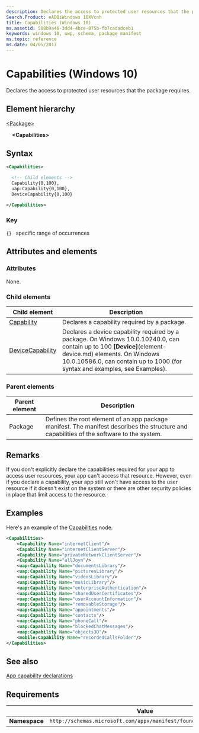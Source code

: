 ```yaml
---
description: Declares the access to protected user resources that the package requires (Windows 10).
Search.Product: eADQiWindows 10XVcnh
title: Capabilities (Windows 10)
ms.assetid: 508b9a46-3dd4-4bce-875b-fb7cadadceb1
keywords: windows 10, uwp, schema, package manifest
ms.topic: reference
ms.date: 04/05/2017
---
```


# Capabilities (Windows 10)

Declares the access to protected user resources that the package requires.

## Element hierarchy

[\<Package\>](element-package.md)

&nbsp;&nbsp;&nbsp;&nbsp;**\<Capabilities\>**

## Syntax

```xml
<Capabilities>

  <!-- Child elements -->
  Capability{0,100},
  uap:Capability{0,100},
  DeviceCapability{0,100}

</Capabilities>
```

### Key

`{}`   specific range of occurrences

## Attributes and elements

### Attributes

None.

### Child elements

| Child element | Description |
|-|-|
| [Capability](element-capability.md) | Declares a capability required by a package. |
| [DeviceCapability](element-devicecapability.md) | Declares a device capability required by a package. On Windows 10.0.10240.0, can contain up to 100 **[Device]**(element-device.md) elements. On Windows 10.0.10586.0, can contain up to 1000 (for syntax and examples, see Examples). |

### Parent elements

| Parent element | Description |
|-|-|
| Package | Defines the root element of an app package manifest. The manifest describes the structure and capabilities of the software to the system. |

## Remarks

If you don't explicitly declare the capabilities required for your app to access user resources, your app can't access that resource. However, even if you declare a capability, your app still won't have access to the user resource if it doesn't exist on the system or there are other security policies in place that limit access to the resource.

## Examples

Here's an example of the [Capabilities](../appxmanifestschema2010-v2/element-capabilities.md) node.

```xml
<Capabilities>
    <Capability Name="internetClient"/>
    <Capability Name="internetClientServer"/>
    <Capability Name="privateNetworkClientServer"/>
    <Capability Name="allJoyn"/>
    <uap:Capability Name="documentsLibrary"/>
    <uap:Capability Name="picturesLibrary"/>
    <uap:Capability Name="videosLibrary"/>
    <uap:Capability Name="musicLibrary"/>
    <uap:Capability Name="enterpriseAuthentication"/>
    <uap:Capability Name="sharedUserCertificates"/>
    <uap:Capability Name="userAccountInformation"/>
    <uap:Capability Name="removableStorage"/>
    <uap:Capability Name="appointments"/>
    <uap:Capability Name="contacts"/>
    <uap:Capability Name="phoneCall"/>
    <uap:Capability Name="blockedChatMessages"/>
    <uap:Capability Name="objects3D"/>
    <mobile:Capability Name="recordedCallsFolder"/>
</Capabilities>
```

## See also

[App capability declarations](/windows/uwp/packaging/app-capability-declarations)



## Requirements

|   | Value  |
|--|--|
| **Namespace** | `http://schemas.microsoft.com/appx/manifest/foundation/windows10` |
